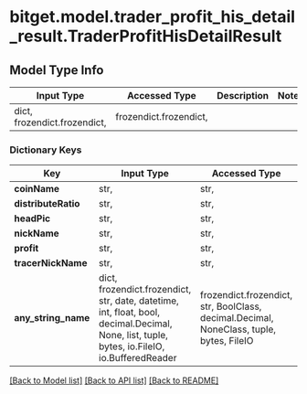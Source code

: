 # bitget.model.trader_profit_his_detail_result.TraderProfitHisDetailResult

## Model Type Info
Input Type | Accessed Type | Description | Notes
------------ | ------------- | ------------- | -------------
dict, frozendict.frozendict,  | frozendict.frozendict,  |  | 

### Dictionary Keys
Key | Input Type | Accessed Type | Description | Notes
------------ | ------------- | ------------- | ------------- | -------------
**coinName** | str,  | str,  |  | [optional] 
**distributeRatio** | str,  | str,  |  | [optional] 
**headPic** | str,  | str,  |  | [optional] 
**nickName** | str,  | str,  |  | [optional] 
**profit** | str,  | str,  |  | [optional] 
**tracerNickName** | str,  | str,  |  | [optional] 
**any_string_name** | dict, frozendict.frozendict, str, date, datetime, int, float, bool, decimal.Decimal, None, list, tuple, bytes, io.FileIO, io.BufferedReader | frozendict.frozendict, str, BoolClass, decimal.Decimal, NoneClass, tuple, bytes, FileIO | any string name can be used but the value must be the correct type | [optional]

[[Back to Model list]](../../README.md#documentation-for-models) [[Back to API list]](../../README.md#documentation-for-api-endpoints) [[Back to README]](../../README.md)

